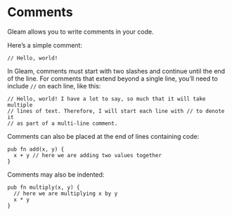 # Comments

Gleam allows you to write comments in your code.

Here’s a simple comment:

```rust,noplaypen
// Hello, world!
```

In Gleam, comments must start with two slashes and continue until the end of the
line. For comments that extend beyond a single line, you’ll need to include
`//` on each line, like this:

```rust,noplaypen
// Hello, world! I have a lot to say, so much that it will take multiple
// lines of text. Therefore, I will start each line with // to denote it
// as part of a multi-line comment.
```

Comments can also be placed at the end of lines containing code:

```rust,noplaypen
pub fn add(x, y) {
  x + y // here we are adding two values together
}
```

Comments may also be indented:

```rust,noplaypen
pub fn multiply(x, y) {
  // here we are multiplying x by y
  x * y 
}
```
